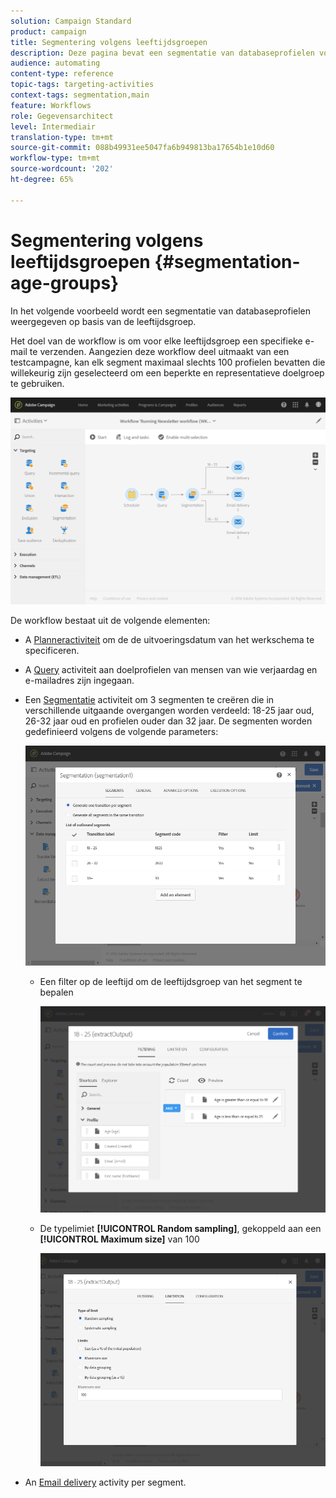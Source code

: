 ```yaml
---
solution: Campaign Standard
product: campaign
title: Segmentering volgens leeftijdsgroepen
description: Deze pagina bevat een segmentatie van databaseprofielen volgens hun leeftijdsgroep. Het doel van de workflow is om voor elke leeftijdsgroep een specifieke e-mail te verzenden.
audience: automating
content-type: reference
topic-tags: targeting-activities
context-tags: segmentation,main
feature: Workflows
role: Gegevensarchitect
level: Intermediair
translation-type: tm+mt
source-git-commit: 088b49931ee5047fa6b949813ba17654b1e10d60
workflow-type: tm+mt
source-wordcount: '202'
ht-degree: 65%

---
```



# Segmentering volgens leeftijdsgroepen {#segmentation-age-groups}

In het volgende voorbeeld wordt een segmentatie van databaseprofielen weergegeven op basis van de leeftijdsgroep.

Het doel van de workflow is om voor elke leeftijdsgroep een specifieke e-mail te verzenden. Aangezien deze workflow deel uitmaakt van een testcampagne, kan elk segment maximaal slechts 100 profielen bevatten die willekeurig zijn geselecteerd om een beperkte en representatieve doelgroep te gebruiken.

![](assets/wkf_segment_example_4.png)

De workflow bestaat uit de volgende elementen:

* A [Planneractiviteit](../../automating/using/segmentation.md) om de de uitvoeringsdatum van het werkschema te specificeren.
* A [Query](../../automating/using/query.md) activiteit aan doelprofielen van mensen van wie verjaardag en e-mailadres zijn ingegaan.
* Een [Segmentatie](../../automating/using/segmentation.md) activiteit om 3 segmenten te creëren die in verschillende uitgaande overgangen worden verdeeld: 18-25 jaar oud, 26-32 jaar oud en profielen ouder dan 32 jaar. De segmenten worden gedefinieerd volgens de volgende parameters:

   ![](assets/wkf_segment_example_3.png)

   * Een filter op de leeftijd om de leeftijdsgroep van het segment te bepalen

      ![](assets/wkf_segment_new_segment.png)

   * De typelimiet **[!UICONTROL Random sampling]**, gekoppeld aan een **[!UICONTROL Maximum size]** van 100

      ![](assets/wkf_segment_example_1.png)

* An [Email delivery](../../automating/using/email-delivery.md) activity per segment.
